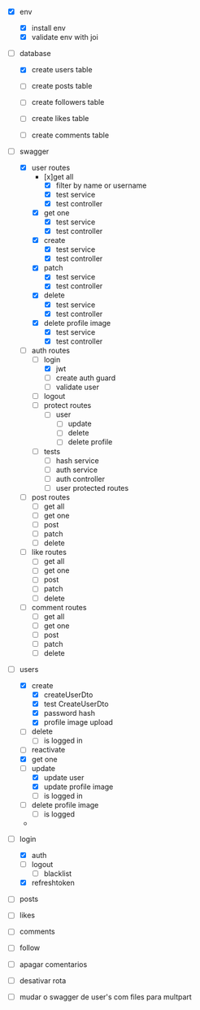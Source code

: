 - [x] env
  - [x] install env
  - [x] validate env with joi
  
- [ ] database
  - [x] create users table
  - [ ] create posts table
  - [ ] create followers table
  - [ ] create likes table
  - [ ] create comments table
  

- [ ] swagger
  - [x] user routes
    - [x]get all
      - [x] filter by name or username
      - [x] test service
      - [x] test controller
    - [x] get one
      - [x] test service
      - [x] test controller
    - [x] create 
      - [x] test service
      - [x] test controller
    - [x] patch
      - [x] test service
      - [x] test controller
    - [x] delete
      - [x] test service
      - [x] test controller 
    - [x] delete profile image
      - [x] test service
      - [x] test controller
  - [ ] auth routes
    - [ ] login
      - [x] jwt
      - [ ] create auth guard
      - [ ] validate user
    - [ ] logout 
    - [ ] protect routes
      - [ ] user
        - [ ] update
        - [ ] delete
        - [ ] delete profile
    - [ ] tests
      - [ ] hash service
      - [ ] auth service
      - [ ] auth controller
      - [ ] user protected routes
  - [ ] post routes
    - [ ] get all
    - [ ] get one
    - [ ] post 
    - [ ] patch
    - [ ] delete
  - [ ] like routes
    - [ ] get all
    - [ ] get one
    - [ ] post 
    - [ ] patch
    - [ ] delete
  - [ ] comment routes
    - [ ] get all
    - [ ] get one
    - [ ] post 
    - [ ] patch
    - [ ] delete
    
- [ ] users
  - [x] create
    - [x] createUserDto
    - [x] test CreateUserDto
    - [x] password hash
    - [x] profile image upload
  - [ ] delete
    - [ ] is logged in
  - [ ] reactivate
  - [x] get one
  - [ ] update
    - [x] update user
    - [x] update profile image
    - [ ] is logged in
  - [ ] delete profile image
    - [ ] is logged
  - 

- [ ] login
  - [x] auth
  - [ ] logout
    - [ ] blacklist
  - [x] refreshtoken

- [ ] posts

- [ ] likes

- [ ] comments

- [ ] follow

- [ ] apagar comentarios
- [ ] desativar rota
- [ ] mudar o swagger de user's com files para multpart